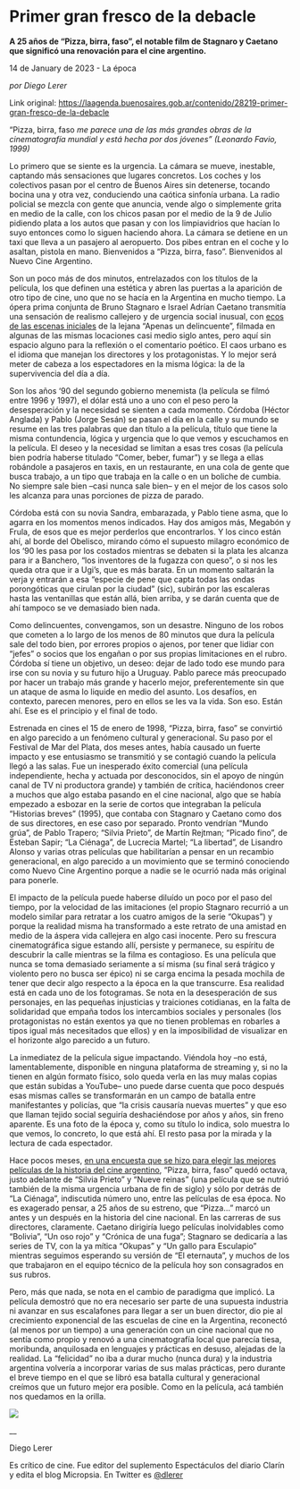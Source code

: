 # Primer gran fresco de la debacle

**A 25 años de “Pizza, birra, faso”, el notable film de Stagnaro y Caetano que significó una renovación para el cine argentino.**

14 de January de 2023 - La época

_por Diego Lerer_

Link original: https://laagenda.buenosaires.gob.ar/contenido/28219-primer-gran-fresco-de-la-debacle



“Pizza, birra, faso *me parece una de las más grandes obras de la cinematografía mundial y está hecha por dos jóvenes” (Leonardo Favio, 1999)*




Lo primero que se siente es la urgencia. La cámara se mueve, inestable, captando más sensaciones que lugares concretos. Los coches y los colectivos pasan por el centro de Buenos Aires sin detenerse, tocando bocina una y otra vez, conduciendo una caótica sinfonía urbana. La radio policial se mezcla con gente que anuncia, vende algo o simplemente grita en medio de la calle, con los chicos pasan por el medio de la 9 de Julio pidiendo plata a los autos que pasan y con los limpiavidrios que hacían lo suyo entonces como lo siguen haciendo ahora. La cámara se detiene en un taxi que lleva a un pasajero al aeropuerto. Dos pibes entran en el coche y lo asaltan, pistola en mano. Bienvenidos a “Pizza, birra, faso”. Bienvenidos al Nuevo Cine Argentino.




Son un poco más de dos minutos, entrelazados con los títulos de la película, los que definen una estética y abren las puertas a la aparición de otro tipo de cine, uno que no se hacía en la Argentina en mucho tiempo. La ópera prima conjunta de Bruno Stagnaro e Israel Adrían Caetano transmitía una sensación de realismo callejero y de urgencia social inusual, con [ecos de las escenas iniciales](https://youtu.be/y0Cb3znULTI) de la lejana “Apenas un delincuente”, filmada en algunas de las mismas locaciones casi medio siglo antes, pero aquí sin espacio alguno para la reflexión o el comentario poético. El caos urbano es el idioma que manejan los directores y los protagonistas. Y lo mejor será meter de cabeza a los espectadores en la misma lógica: la de la supervivencia del día a día.




Son los años ‘90 del segundo gobierno menemista (la película se filmó entre 1996 y 1997), el dólar está uno a uno con el peso pero la desesperación y la necesidad se sienten a cada momento. Córdoba (Héctor Anglada) y Pablo (Jorge Sesán) se pasan el día en la calle y su mundo se resume en las tres palabras que dan título a la película, título que tiene la misma contundencia, lógica y urgencia que lo que vemos y escuchamos en la película. El deseo y la necesidad se limitan a esas tres cosas (la película bien podría haberse titulado “Comer, beber, fumar”) y se llega a ellas robándole a pasajeros en taxis, en un restaurante, en una cola de gente que busca trabajo, a un tipo que trabaja en la calle o en un boliche de cumbia. No siempre sale bien –casi nunca sale bien– y en el mejor de los casos solo les alcanza para unas porciones de pizza de parado.




Córdoba está con su novia Sandra, embarazada, y Pablo tiene asma, que lo agarra en los momentos menos indicados. Hay dos amigos más, Megabón y Frula, de esos que es mejor perderlos que encontrarlos. Y los cinco están ahí, al borde del Obelisco, mirando cómo el supuesto milagro económico de los ‘90 les pasa por los costados mientras se debaten si la plata les alcanza para ir a Banchero, “los inventores de la fugazza con queso”, o si nos les queda otra que ir a Ugi’s, que es más barata. En un momento saltarán la verja y entrarán a esa “especie de pene que capta todas las ondas porongóticas que cirulan por la ciudad” (sic), subirán por las escaleras hasta las ventanillas que están allá, bien arriba, y se darán cuenta que de ahí tampoco se ve demasiado bien nada.




Como delincuentes, convengamos, son un desastre. Ninguno de los robos que cometen a lo largo de los menos de 80 minutos que dura la película sale del todo bien, por errores propios o ajenos, por tener que lidiar con “jefes” o socios que los engañan o por sus propias limitaciones en el rubro. Córdoba sí tiene un objetivo, un deseo: dejar de lado todo ese mundo para irse con su novia y su futuro hijo a Uruguay. Pablo parece más preocupado por hacer un trabajo más grande y hacerlo mejor, preferentemente sin que un ataque de asma lo liquide en medio del asunto. Los desafíos, en contexto, parecen menores, pero en ellos se les va la vida. Son eso. Están ahí. Ese es el principio y el final de todo.




Estrenada en cines el 15 de enero de 1998, “Pizza, birra, faso” se convirtió en algo parecido a un fenómeno cultural y generacional. Su paso por el Festival de Mar del Plata, dos meses antes, había causado un fuerte impacto y ese entusiasmo se transmitió y se contagió cuando la película llegó a las salas. Fue un inesperado éxito comercial (una película independiente, hecha y actuada por desconocidos, sin el apoyo de ningún canal de TV ni productora grande) y también de crítica, haciéndonos creer a muchos que algo estaba pasando en el cine nacional, algo que se había empezado a esbozar en la serie de cortos que integraban la película “Historias breves” (1995), que contaba con Stagnaro y Caetano como dos de sus directores, en ese caso por separado. Pronto vendrían “Mundo grúa”, de Pablo Trapero; “Silvia Prieto”, de Martín Rejtman; “Picado fino”, de Esteban Sapir; “La Ciénaga”, de Lucrecia Martel; “La libertad”, de Lisandro Alonso y varias otras películas que habilitarían a pensar en un recambio generacional, en algo parecido a un movimiento que se terminó conociendo como Nuevo Cine Argentino porque a nadie se le ocurrió nada más original para ponerle.




El impacto de la película puede haberse diluído un poco por el paso del tiempo, por la velocidad de las imitaciones (el propio Stagnaro recurrió a un modelo similar para retratar a los cuatro amigos de la serie “Okupas”) y porque la realidad misma ha transformado a este retrato de una amistad en medio de la áspera vida callejera en algo casi inocente. Pero su frescura cinematográfica sigue estando allí, persiste y permanece, su espíritu de descubrir la calle mientras se la filma es contagioso. Es una película que nunca se toma demasiado seriamente a sí misma (su final será trágico y violento pero no busca ser épico) ni se carga encima la pesada mochila de tener que decir algo respecto a la época en la que transcurre. Esa realidad está en cada uno de los fotogramas. Se nota en la desesperación de sus personajes, en las pequeñas injusticias y traiciones cotidianas, en la falta de solidaridad que empaña todos los intercambios sociales y personales (los protagonistas no están exentos ya que no tienen problemas en robarles a tipos igual más necesitados que ellos) y en la imposibilidad de visualizar en el horizonte algo parecido a un futuro.




La inmediatez de la película sigue impactando. Viéndola hoy –no está, lamentablemente, disponible en ninguna plataforma de streaming y, si no la tienen en algún formato físico, solo queda verla en las muy malas copias que están subidas a YouTube– uno puede darse cuenta que poco después esas mismas calles se transformarán en un campo de batalla entre manifestantes y policías, que “la crisis causaría nuevas muertes” y que eso que llaman tejido social seguiría deshaciéndose por años y años, sin freno aparente. Es una foto de la época y, como su título lo indica, solo muestra lo que vemos, lo concreto, lo que está ahí. El resto pasa por la mirada y la lectura de cada espectador.




Hace pocos meses, [en una encuesta que se hizo para elegir las mejores películas de la historia del cine argentino](https://encuestadecineargentino.com/top-100/), “Pizza, birra, faso” quedó octava, justo adelante de “Silvia Prieto” y “Nueve reinas” (una película que se nutrió también de la misma urgencia urbana de fin de siglo) y sólo por detrás de “La Ciénaga”, indiscutida número uno, entre las películas de esa época. No es exagerado pensar, a 25 años de su estreno, que “Pizza…” marcó un antes y un después en la historia del cine nacional. En las carreras de sus directores, claramente. Caetano dirigiría luego películas inolvidables como “Bolivia”, “Un oso rojo” y “Crónica de una fuga”; Stagnaro se dedicaría a las series de TV, con la ya mítica “Okupas” y “Un gallo para Esculapio” mientras seguimos esperando su versión de “El eternauta”, y muchos de los que trabajaron en el equipo técnico de la película hoy son consagrados en sus rubros.




Pero, más que nada, se nota en el cambio de paradigma que implicó. La película demostró que no era necesario ser parte de una supuesta industria ni avanzar en sus escalafones para llegar a ser un buen director, dio pie al crecimiento exponencial de las escuelas de cine en la Argentina, reconectó (al menos por un tiempo) a una generación con un cine nacional que no sentía como propio y renovó a una cinematografía local que parecía tiesa, moribunda, anquilosada en lenguajes y prácticas en desuso, alejadas de la realidad. La “felicidad” no iba a durar mucho (nunca dura) y la industria argentina volvería a incorporar varias de sus malas prácticas, pero durante el breve tiempo en el que se libró esa batalla cultural y generacional creímos que un futuro mejor era posible. Como en la película, acá también nos quedamos en la orilla.




[![](https://img.youtube.com/vi/6eLqeuysA14/0.jpg)](https://www.youtube.com/watch?v=6eLqeuysA14)




\_\_




Diego Lerer




Es crítico de cine. Fue editor del suplemento Espectáculos del diario Clarín y edita el blog Micropsia. En Twitter es [@dlerer](https://twitter.com/dlerer)



